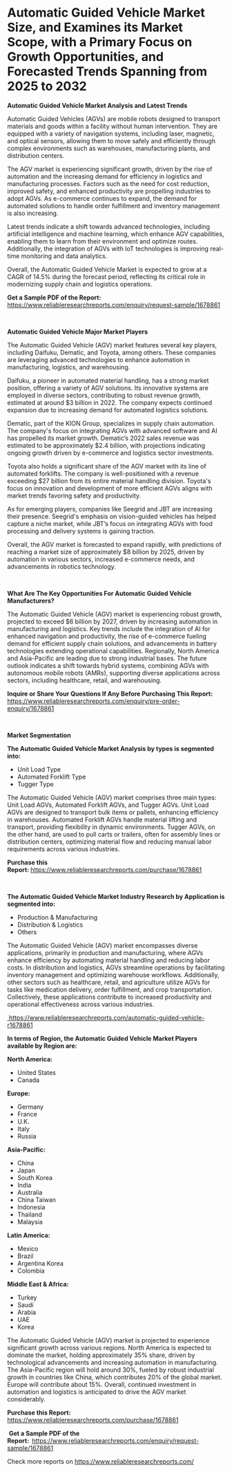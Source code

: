 <p><h1>Automatic Guided Vehicle Market Size, and Examines its Market Scope, with a Primary Focus on Growth Opportunities, and Forecasted Trends Spanning from 2025 to 2032</h1></p><p><strong>Automatic Guided Vehicle Market Analysis and Latest Trends</strong></p>
<p><p>Automatic Guided Vehicles (AGVs) are mobile robots designed to transport materials and goods within a facility without human intervention. They are equipped with a variety of navigation systems, including laser, magnetic, and optical sensors, allowing them to move safely and efficiently through complex environments such as warehouses, manufacturing plants, and distribution centers.</p><p>The AGV market is experiencing significant growth, driven by the rise of automation and the increasing demand for efficiency in logistics and manufacturing processes. Factors such as the need for cost reduction, improved safety, and enhanced productivity are propelling industries to adopt AGVs. As e-commerce continues to expand, the demand for automated solutions to handle order fulfillment and inventory management is also increasing.</p><p>Latest trends indicate a shift towards advanced technologies, including artificial intelligence and machine learning, which enhance AGV capabilities, enabling them to learn from their environment and optimize routes. Additionally, the integration of AGVs with IoT technologies is improving real-time monitoring and data analytics. </p><p>Overall, the Automatic Guided Vehicle Market is expected to grow at a CAGR of 14.5% during the forecast period, reflecting its critical role in modernizing supply chain and logistics operations.</p></p>
<p><strong>Get a Sample PDF of the Report:&nbsp;</strong> <a href="https://www.reliableresearchreports.com/enquiry/request-sample/1678861?utm_campaign=3051&utm_medium=2&utm_source=Github&utm_content=ia&utm_term=24032025&utm_id=automatic-guided-vehicle">https://www.reliableresearchreports.com/enquiry/request-sample/1678861</a></p>
<p>&nbsp;</p>
<p><strong>Automatic Guided Vehicle Major Market Players</strong></p>
<p><p>The Automatic Guided Vehicle (AGV) market features several key players, including Daifuku, Dematic, and Toyota, among others. These companies are leveraging advanced technologies to enhance automation in manufacturing, logistics, and warehousing.</p><p>Daifuku, a pioneer in automated material handling, has a strong market position, offering a variety of AGV solutions. Its innovative systems are employed in diverse sectors, contributing to robust revenue growth, estimated at around $3 billion in 2022. The company expects continued expansion due to increasing demand for automated logistics solutions.</p><p>Dematic, part of the KION Group, specializes in supply chain automation. The company's focus on integrating AGVs with advanced software and AI has propelled its market growth. Dematic’s 2022 sales revenue was estimated to be approximately $2.4 billion, with projections indicating ongoing growth driven by e-commerce and logistics sector investments.</p><p>Toyota also holds a significant share of the AGV market with its line of automated forklifts. The company is well-positioned with a revenue exceeding $27 billion from its entire material handling division. Toyota's focus on innovation and development of more efficient AGVs aligns with market trends favoring safety and productivity.</p><p>As for emerging players, companies like Seegrid and JBT are increasing their presence. Seegrid's emphasis on vision-guided vehicles has helped capture a niche market, while JBT’s focus on integrating AGVs with food processing and delivery systems is gaining traction. </p><p>Overall, the AGV market is forecasted to expand rapidly, with predictions of reaching a market size of approximately $8 billion by 2025, driven by automation in various sectors, increased e-commerce needs, and advancements in robotics technology.</p></p>
<p>&nbsp;</p>
<p><strong>What Are The Key Opportunities For Automatic Guided Vehicle Manufacturers?</strong></p>
<p><p>The Automatic Guided Vehicle (AGV) market is experiencing robust growth, projected to exceed $6 billion by 2027, driven by increasing automation in manufacturing and logistics. Key trends include the integration of AI for enhanced navigation and productivity, the rise of e-commerce fueling demand for efficient supply chain solutions, and advancements in battery technologies extending operational capabilities. Regionally, North America and Asia-Pacific are leading due to strong industrial bases. The future outlook indicates a shift towards hybrid systems, combining AGVs with autonomous mobile robots (AMRs), supporting diverse applications across sectors, including healthcare, retail, and warehousing.</p></p>
<p><strong>Inquire or Share Your Questions If Any Before Purchasing This Report:</strong> <a href="https://www.reliableresearchreports.com/enquiry/pre-order-enquiry/1678861?utm_campaign=3051&utm_medium=2&utm_source=Github&utm_content=ia&utm_term=24032025&utm_id=automatic-guided-vehicle">https://www.reliableresearchreports.com/enquiry/pre-order-enquiry/1678861</a></p>
<p>&nbsp;</p>
<p><strong>Market Segmentation</strong></p>
<p><strong>The Automatic Guided Vehicle Market Analysis by types is segmented into:</strong></p>
<p><ul><li>Unit Load Type</li><li>Automated Forklift Type</li><li>Tugger Type</li></ul></p>
<p><p>The Automatic Guided Vehicle (AGV) market comprises three main types: Unit Load AGVs, Automated Forklift AGVs, and Tugger AGVs. Unit Load AGVs are designed to transport bulk items or pallets, enhancing efficiency in warehouses. Automated Forklift AGVs handle material lifting and transport, providing flexibility in dynamic environments. Tugger AGVs, on the other hand, are used to pull carts or trailers, often for assembly lines or distribution centers, optimizing material flow and reducing manual labor requirements across various industries.</p></p>
<p><strong>Purchase this Report:&nbsp;</strong><a href="https://www.reliableresearchreports.com/purchase/1678861?utm_campaign=3051&utm_medium=2&utm_source=Github&utm_content=ia&utm_term=24032025&utm_id=automatic-guided-vehicle">https://www.reliableresearchreports.com/purchase/1678861</a></p>
<p>&nbsp;</p>
<p><strong>The Automatic Guided Vehicle Market Industry Research by Application is segmented into:</strong></p>
<p><ul><li>Production & Manufacturing</li><li>Distribution & Logistics</li><li>Others</li></ul></p>
<p><p>The Automatic Guided Vehicle (AGV) market encompasses diverse applications, primarily in production and manufacturing, where AGVs enhance efficiency by automating material handling and reducing labor costs. In distribution and logistics, AGVs streamline operations by facilitating inventory management and optimizing warehouse workflows. Additionally, other sectors such as healthcare, retail, and agriculture utilize AGVs for tasks like medication delivery, order fulfillment, and crop transportation. Collectively, these applications contribute to increased productivity and operational effectiveness across various industries.</p></p>
<p><a href="https://www.reliableresearchreports.com/automatic-guided-vehicle-r1678861?utm_campaign=3051&utm_medium=2&utm_source=Github&utm_content=ia&utm_term=24032025&utm_id=automatic-guided-vehicle">&nbsp;https://www.reliableresearchreports.com/automatic-guided-vehicle-r1678861</a></p>
<p><strong>In terms of Region, the Automatic Guided Vehicle Market Players available by Region are:</strong></p>
<p>
    <p> <strong> North America: </strong>
        <ul>
            <li>United States</li>
            <li>Canada</li>
        </ul>
        </p> 
    <p> <strong> Europe: </strong>
        <ul>
            <li>Germany</li>
            <li>France</li>
            <li>U.K.</li>
            <li>Italy</li>
            <li>Russia</li>
        </ul>
        </p> 
    <p> <strong> Asia-Pacific: </strong>
        <ul>
            <li>China</li>
            <li>Japan</li>
            <li>South Korea</li>
            <li>India</li>
            <li>Australia</li>
            <li>China Taiwan</li>
            <li>Indonesia</li>
            <li>Thailand</li>
            <li>Malaysia</li>
        </ul>
        </p> 
    <p> <strong> Latin America: </strong>
        <ul>
            <li>Mexico</li>
            <li>Brazil</li>
            <li>Argentina Korea</li>
            <li>Colombia</li>
        </ul>
        </p> 
    <p> <strong> Middle East & Africa: </strong>
        <ul>
            <li>Turkey</li>
            <li>Saudi</li>
            <li>Arabia</li>
            <li>UAE</li>
            <li>Korea</li>
        </ul>
    </p>
    </p>
<p><p>The Automatic Guided Vehicle (AGV) market is projected to experience significant growth across various regions. North America is expected to dominate the market, holding approximately 35% share, driven by technological advancements and increasing automation in manufacturing. The Asia-Pacific region will hold around 30%, fueled by robust industrial growth in countries like China, which contributes 20% of the global market. Europe will contribute about 15%. Overall, continued investment in automation and logistics is anticipated to drive the AGV market considerably.</p></p>
<p><strong>Purchase this Report: </strong><a href="https://www.reliableresearchreports.com/purchase/1678861?utm_campaign=3051&utm_medium=2&utm_source=Github&utm_content=ia&utm_term=24032025&utm_id=automatic-guided-vehicle">https://www.reliableresearchreports.com/purchase/1678861</a></p>
<p>&nbsp;<strong>Get a Sample PDF of the Report:&nbsp;&nbsp;</strong><a href="https://www.reliableresearchreports.com/enquiry/request-sample/1678861?utm_campaign=3051&utm_medium=2&utm_source=Github&utm_content=ia&utm_term=24032025&utm_id=automatic-guided-vehicle">https://www.reliableresearchreports.com/enquiry/request-sample/1678861</a></p>
<p><strong></strong></p>
<p>Check more reports on <a href="https://www.reliableresearchreports.com/?utm_campaign=3051&utm_medium=2&utm_source=Github&utm_content=ia&utm_term=24032025&utm_id=automatic-guided-vehicle">https://www.reliableresearchreports.com/</a></p>